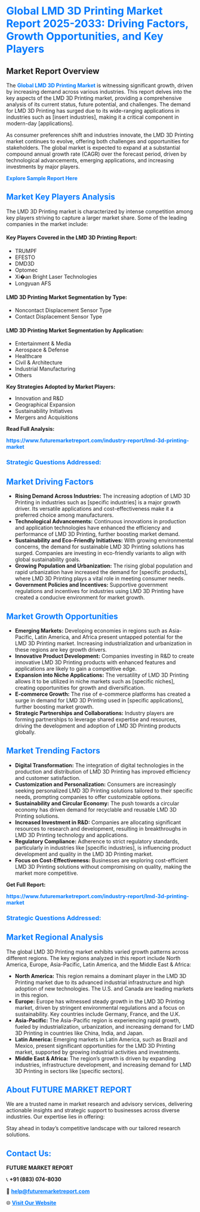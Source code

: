 <h1 style="color: #007BFF;">Global LMD 3D Printing Market Report 2025-2033: Driving Factors, Growth Opportunities, and Key Players</h1>

<section id="overview">
<h2>Market Report Overview</h2>
<p>The <a href="https://www.futuremarketreport.com/industry-report/lmd-3d-printing-market" style="color: #007BFF; text-decoration: none;"><strong>Global LMD 3D Printing Market</strong></a> is witnessing significant growth, driven by increasing demand across various industries. This report delves into the key aspects of the LMD 3D Printing market, providing a comprehensive analysis of its current status, future potential, and challenges. The demand for LMD 3D Printing has surged due to its wide-ranging applications in industries such as [insert industries], making it a critical component in modern-day [applications].</p>
<p>As consumer preferences shift and industries innovate, the LMD 3D Printing market continues to evolve, offering both challenges and opportunities for stakeholders. The global market is expected to expand at a substantial compound annual growth rate (CAGR) over the forecast period, driven by technological advancements, emerging applications, and increasing investments by major players.</p>
</section>

<section id="overview">
<p><a href="https://www.futuremarketreport.com/request-sample/reportId=115320" style="color: #007BFF; text-decoration: none;"><strong>Explore Sample Report Here</strong></a></p>
</section>

<section id="key-players">
<h2 style="color: #007BFF;">Market Key Players Analysis</h2>
<p>The LMD 3D Printing market is characterized by intense competition among key players striving to capture a larger market share. Some of the leading companies in the market include:</p>
<h4>Key Players Covered in the LMD 3D Printing Report:</h4>
<ul><li>TRUMPF</li><li>EFESTO</li><li>DMD3D</li><li>Optomec</li><li>Xi�an Bright Laser Technologies</li><li>Longyuan AFS</li></ul>
<h4>LMD 3D Printing Market Segmentation by Type:</h4>
<ul><li>Noncontact Displacement Sensor Type</li><li>Contact Displacement Sensor Type</li></ul>

<h4>LMD 3D Printing Market Segmentation by Application:</h4>
<ul><li>Entertainment &amp; Media</li><li>Aerospace &amp; Defense</li><li>Healthcare</li><li>Civil &amp; Architecture</li><li>Industrial Manufacturing</li><li>Others</li></ul>
<p><strong>Key Strategies Adopted by Market Players:</strong></p>
<ul>
<li>Innovation and R&D</li>
<li>Geographical Expansion</li>
<li>Sustainability Initiatives</li>
<li>Mergers and Acquisitions</li>
</ul>
</section>

<section>
<p><strong>Read Full Analysis: </strong></p><a href="https://www.futuremarketreport.com/industry-report/lmd-3d-printing-market" style="color: #007BFF; text-decoration: none;"><strong>https://www.futuremarketreport.com/industry-report/lmd-3d-printing-market</strong></a>
<h3 style="color: #007BFF;">Strategic Questions Addressed:</h3>
</section>

<section id="driving-factors">
<h2 style="color: #007BFF;">Market Driving Factors</h2>
<ul>
<li><strong>Rising Demand Across Industries:</strong> The increasing adoption of LMD 3D Printing in industries such as [specific industries] is a major growth driver. Its versatile applications and cost-effectiveness make it a preferred choice among manufacturers.</li>
<li><strong>Technological Advancements:</strong> Continuous innovations in production and application technologies have enhanced the efficiency and performance of LMD 3D Printing, further boosting market demand.</li>
<li><strong>Sustainability and Eco-Friendly Initiatives:</strong> With growing environmental concerns, the demand for sustainable LMD 3D Printing solutions has surged. Companies are investing in eco-friendly variants to align with global sustainability goals.</li>
<li><strong>Growing Population and Urbanization:</strong> The rising global population and rapid urbanization have increased the demand for [specific products], where LMD 3D Printing plays a vital role in meeting consumer needs.</li>
<li><strong>Government Policies and Incentives:</strong> Supportive government regulations and incentives for industries using LMD 3D Printing have created a conducive environment for market growth.</li>
</ul>
</section>

<section id="growth-opportunities">
<h2 style="color: #007BFF;">Market Growth Opportunities</h2>
<ul>
<li><strong>Emerging Markets:</strong> Developing economies in regions such as Asia-Pacific, Latin America, and Africa present untapped potential for the LMD 3D Printing market. Increasing industrialization and urbanization in these regions are key growth drivers.</li>
<li><strong>Innovative Product Development:</strong> Companies investing in R&D to create innovative LMD 3D Printing products with enhanced features and applications are likely to gain a competitive edge.</li>
<li><strong>Expansion into Niche Applications:</strong> The versatility of LMD 3D Printing allows it to be utilized in niche markets such as [specific niches], creating opportunities for growth and diversification.</li>
<li><strong>E-commerce Growth:</strong> The rise of e-commerce platforms has created a surge in demand for LMD 3D Printing used in [specific applications], further boosting market growth.</li>
<li><strong>Strategic Partnerships and Collaborations:</strong> Industry players are forming partnerships to leverage shared expertise and resources, driving the development and adoption of LMD 3D Printing products globally.</li>
</ul>
</section>

<section id="trending-factors">
<h2 style="color: #007BFF;">Market Trending Factors</h2>
<ul>
<li><strong>Digital Transformation:</strong> The integration of digital technologies in the production and distribution of LMD 3D Printing has improved efficiency and customer satisfaction.</li>
<li><strong>Customization and Personalization:</strong> Consumers are increasingly seeking personalized LMD 3D Printing solutions tailored to their specific needs, prompting companies to offer customizable options.</li>
<li><strong>Sustainability and Circular Economy:</strong> The push towards a circular economy has driven demand for recyclable and reusable LMD 3D Printing solutions.</li>
<li><strong>Increased Investment in R&D:</strong> Companies are allocating significant resources to research and development, resulting in breakthroughs in LMD 3D Printing technology and applications.</li>
<li><strong>Regulatory Compliance:</strong> Adherence to strict regulatory standards, particularly in industries like [specific industries], is influencing product development and quality in the LMD 3D Printing market.</li>
<li><strong>Focus on Cost-Effectiveness:</strong> Businesses are exploring cost-efficient LMD 3D Printing solutions without compromising on quality, making the market more competitive.</li>
</ul>
</section>

<section>
<p><strong>Get Full Report: </strong></p><a href="https://www.futuremarketreport.com/industry-report/lmd-3d-printing-market" style="color: #007BFF; text-decoration: none;"><strong>https://www.futuremarketreport.com/industry-report/lmd-3d-printing-market</strong></a>
<h3 style="color: #007BFF;">Strategic Questions Addressed:</h3>
</section>


<section id="regional-analysis">
<h2 style="color: #007BFF;">Market Regional Analysis</h2>
<p>The global LMD 3D Printing market exhibits varied growth patterns across different regions. The key regions analyzed in this report include North America, Europe, Asia-Pacific, Latin America, and the Middle East & Africa:</p>
<ul>
<li><strong>North America:</strong> This region remains a dominant player in the LMD 3D Printing market due to its advanced industrial infrastructure and high adoption of new technologies. The U.S. and Canada are leading markets in this region.</li>
<li><strong>Europe:</strong> Europe has witnessed steady growth in the LMD 3D Printing market, driven by stringent environmental regulations and a focus on sustainability. Key countries include Germany, France, and the U.K.</li>
<li><strong>Asia-Pacific:</strong> The Asia-Pacific region is experiencing rapid growth, fueled by industrialization, urbanization, and increasing demand for LMD 3D Printing in countries like China, India, and Japan.</li>
<li><strong>Latin America:</strong> Emerging markets in Latin America, such as Brazil and Mexico, present significant opportunities for the LMD 3D Printing market, supported by growing industrial activities and investments.</li>
<li><strong>Middle East & Africa:</strong> The region’s growth is driven by expanding industries, infrastructure development, and increasing demand for LMD 3D Printing in sectors like [specific sectors].</li>
</ul>
</section>

<footer>
<h2 style="color: #007BFF;">About FUTURE MARKET REPORT</h2>
<p>We are a trusted name in market research and advisory services, delivering actionable insights and strategic support to businesses across diverse industries. Our expertise lies in offering:</p>

<p>Stay ahead in today’s competitive landscape with our tailored research solutions.</p>

<h2 style="color: #007BFF;">Contact Us:</h2>
<p><strong>FUTURE MARKET REPORT</strong></p>
<p>📞 <strong>+91 (883) 074-8030</strong></p>
<p>📧 <strong><a href="mailto:help@futuremarketreport.com" style="color: #007BFF;">help@futuremarketreport.com</a></strong></p>
<p>🌐 <strong><a href="https://www.futuremarketreport.com/" style="color: #007BFF;">Visit Our Website</a></strong></p>
</footer>